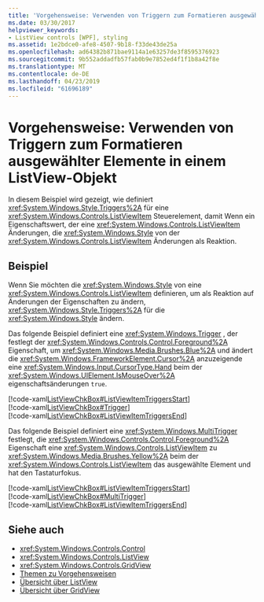 ```yaml
---
title: 'Vorgehensweise: Verwenden von Triggern zum Formatieren ausgewählter Elemente in einem ListView-Objekt'
ms.date: 03/30/2017
helpviewer_keywords:
- ListView controls [WPF], styling
ms.assetid: 1e2bdce0-afe8-4507-9b18-f33de43de25a
ms.openlocfilehash: ad64382b871bae9114a1e63257de3f8595376923
ms.sourcegitcommit: 9b552addadfb57fab0b9e7852ed4f1f1b8a42f8e
ms.translationtype: MT
ms.contentlocale: de-DE
ms.lasthandoff: 04/23/2019
ms.locfileid: "61696189"
---
```

# <a name="how-to-use-triggers-to-style-selected-items-in-a-listview"></a>Vorgehensweise: Verwenden von Triggern zum Formatieren ausgewählter Elemente in einem ListView-Objekt
In diesem Beispiel wird gezeigt, wie definiert <xref:System.Windows.Style.Triggers%2A> für eine <xref:System.Windows.Controls.ListViewItem> Steuerelement, damit Wenn ein Eigenschaftswert, der eine <xref:System.Windows.Controls.ListViewItem> Änderungen, die <xref:System.Windows.Style> von der <xref:System.Windows.Controls.ListViewItem> Änderungen als Reaktion.  
  
## <a name="example"></a>Beispiel  
 Wenn Sie möchten die <xref:System.Windows.Style> von eine <xref:System.Windows.Controls.ListViewItem> definieren, um als Reaktion auf Änderungen der Eigenschaften zu ändern, <xref:System.Windows.Style.Triggers%2A> für die <xref:System.Windows.Style> ändern.  
  
 Das folgende Beispiel definiert eine <xref:System.Windows.Trigger> , der festlegt der <xref:System.Windows.Controls.Control.Foreground%2A> Eigenschaft, um <xref:System.Windows.Media.Brushes.Blue%2A> und ändert die <xref:System.Windows.FrameworkElement.Cursor%2A> anzuzeigende eine <xref:System.Windows.Input.CursorType.Hand> beim der <xref:System.Windows.UIElement.IsMouseOver%2A> eigenschaftsänderungen `true`.  
  
 [!code-xaml[ListViewChkBox#ListViewItemTriggersStart](~/samples/snippets/csharp/VS_Snippets_Wpf/ListViewChkBox/CS/window1.xaml#listviewitemtriggersstart)]  
[!code-xaml[ListViewChkBox#Trigger](~/samples/snippets/csharp/VS_Snippets_Wpf/ListViewChkBox/CS/window1.xaml#trigger)]  
[!code-xaml[ListViewChkBox#ListViewItemTriggersEnd](~/samples/snippets/csharp/VS_Snippets_Wpf/ListViewChkBox/CS/window1.xaml#listviewitemtriggersend)]  
  
 Das folgende Beispiel definiert eine <xref:System.Windows.MultiTrigger> festlegt, die <xref:System.Windows.Controls.Control.Foreground%2A> Eigenschaft eine <xref:System.Windows.Controls.ListViewItem> zu <xref:System.Windows.Media.Brushes.Yellow%2A> beim der <xref:System.Windows.Controls.ListViewItem> das ausgewählte Element und hat den Tastaturfokus.  
  
 [!code-xaml[ListViewChkBox#ListViewItemTriggersStart](~/samples/snippets/csharp/VS_Snippets_Wpf/ListViewChkBox/CS/window1.xaml#listviewitemtriggersstart)]  
[!code-xaml[ListViewChkBox#MultiTrigger](~/samples/snippets/csharp/VS_Snippets_Wpf/ListViewChkBox/CS/window1.xaml#multitrigger)]  
[!code-xaml[ListViewChkBox#ListViewItemTriggersEnd](~/samples/snippets/csharp/VS_Snippets_Wpf/ListViewChkBox/CS/window1.xaml#listviewitemtriggersend)]  
  
## <a name="see-also"></a>Siehe auch

- <xref:System.Windows.Controls.Control>
- <xref:System.Windows.Controls.ListView>
- <xref:System.Windows.Controls.GridView>
- [Themen zu Vorgehensweisen](listview-how-to-topics.md)
- [Übersicht über ListView](listview-overview.md)
- [Übersicht über GridView](gridview-overview.md)
